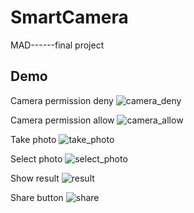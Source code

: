 # SmartCamera
MAD------final project

## Demo
Camera permission deny
![camera_deny](demo/camera_perm_deny.gif)

Camera permission allow
![camera_allow](demo/camera_perm_allow.gif)

Take photo
![take_photo](demo/take_photo.gif)

Select photo
![select_photo](demo/select_photo.gif)

Show result
![result](demo/result.gif)

Share button
![share](demo/share.gif)

